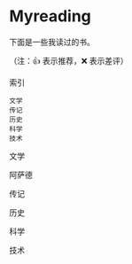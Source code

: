 # Myreading
下面是一些我读过的书。

（注：👍 表示推荐，❌ 表示差评）

索引

    文学
    传记
    历史
    科学
    技术

文学
  
  阿萨德
    

传记

  

历史

   

科学

    

技术

   

